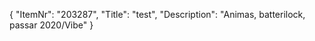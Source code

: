 {
  "ItemNr": "203287",
  "Title": "test",
  "Description": "Animas, batterilock, passar 2020/Vibe"
}